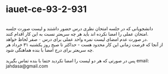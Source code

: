 # iauet-ce-93-2-931
<br />
دانشجویانی که در جلسه امتحان نظری درس حضور داشتند و لیست صورت جلسه 
<br />
امتحان عملی را امضا نکرده اند باید هر چه سریعتر نسبت به این کار اقدام کنند.
<br />
در صورت عدم امضای لیست نمره واحد عملی برای درس ۰ صفر لحاظ خواهد.
<br />
از آنجا که فرصت زمانی این کار محدود هست  - حداکثر تا صبح روز یکشنبه ۳۱ خرداد
هر چه سریعتر  برای درج امضا با بنده هماهنگی شود.
<br />
<br />
پس در صورتی که  هر دو لیست را امضا نکردید حتما با بنده تماس بگیرید
 email: jahdasa@gmail.com
